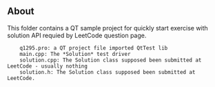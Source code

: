 ## About

This folder contains a QT sample project for quickly start exercise with solution
API requied by LeetCode question page.

```
    q1295.pro: a QT project file imported QtTest lib
    main.cpp: The *Solution* test driver
	solution.cpp: The Solution class supposed been submitted at LeetCode - usually nothing
	solution.h: The Solution class supposed been submitted at LeetCode.
```
